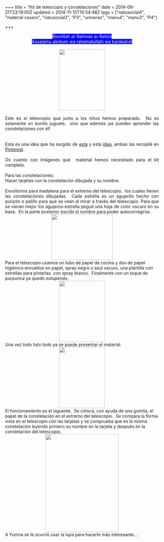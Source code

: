 +++
title = "Kit de telescopio y constelaciones"
date = 2014-06-21T23:19:00Z
updated = 2014-11-15T10:54:48Z
tags = ["natusocial4", "material casero", "natusocial3", "P3", "universo", "manu4", "manu3", "P4"]

+++

<div dir="ltr" style="text-align: left;" trbidi="on"><div style="text-align: center;"><span style="background-color: blue;"><span style="color: #fff2cc;">Bismillah ar Rahman ar Rahim</span></span></div><div style="text-align: center;"><span style="background-color: blue;"><span style="color: #fff2cc;">Assala</span></span><span style="background-color: blue;"><span style="color: #fff2cc;"></span></span><span style="background-color: blue;"><span style="color: #fff2cc;">mu aleikum wa rahamatullahi wa barakatuh</span></span></div><br /><div class="separator" style="clear: both; text-align: center;"><a href="http://lh3.ggpht.com/-lQ9Lc61dB28/U6X2ql07yEI/AAAAAAAAGzY/KoriTmPxnBA/s1600/2014-06-20-17-23-38_deco.jpg" imageanchor="1" style="margin-left: 1em; margin-right: 1em;"> <img border="0" src="http://lh3.ggpht.com/-lQ9Lc61dB28/U6X2ql07yEI/AAAAAAAAGzY/KoriTmPxnBA/s640/2014-06-20-17-23-38_deco.jpg" height="200" width="150" /> </a> </div><br /><div style="text-align: justify;">Este es el telescopio que junto a los niños hemos preparado.&nbsp; No es solamente un bonito juguete,&nbsp; sino que además ¡se pueden aprender las constelaciones con él! </div><div style="text-align: justify;"><br /><a name='more'></a><br /></div><div style="text-align: justify;">Esta es una idea que ha surgido de <a href="http://petitspetitstresors.tumblr.com/post/78093000598/7-amazing-space-crafts" target="_blank">esta</a> y esta <a href="http://kidsactivitiesblog.com/53541/constellation-activity-craft" target="_blank">idea</a>, ambas las recopilé en <a href="http://www.pinterest.com/ummuyumna/la-tierra-y-el-universo/" target="_blank">Pinterest</a>.</div><div style="text-align: justify;"><br /></div><div style="text-align: justify;">Os cuento con imágenes qué&nbsp; material hemos necesitado para el kit completo.</div><div style="text-align: justify;"><br /></div><div style="text-align: justify;">Para las constelaciones:&nbsp; </div><div style="text-align: justify;">Hacer tarjetas con la constelación dibujada y su nombre.&nbsp;</div><div style="text-align: justify;"><br /></div><div style="text-align: justify;">Envoltorios para madalena para el extremo del telescopio,&nbsp; los cuales tienen las constelaciones dibujadas.&nbsp; Cada estrella es un agujerito hecho con punzón o palillo para que se vean al mirar a través del telescopio. Para que se vieran mejor los agujeros-estrella pegué una hoja de color oscuro en su base.&nbsp; En la parte posterior escribí el nombre para poder autocorregirse. </div><div class="separator" style="clear: both; text-align: center;"><a href="http://lh5.ggpht.com/-qq3cbm575yQ/U6X2sNovWiI/AAAAAAAAGzg/Iv3qLFn5Gls/s1600/2014-06-21-21-52-25_deco.jpg" imageanchor="1" style="margin-left: 1em; margin-right: 1em;"> <img border="0" src="http://lh5.ggpht.com/-qq3cbm575yQ/U6X2sNovWiI/AAAAAAAAGzg/Iv3qLFn5Gls/s640/2014-06-21-21-52-25_deco.jpg" height="150" width="200" /></a> </div>Para el telescopio usamos un tubo de papel de cocina y dos de papel higiénico envueltos en papel, spray negro o azul oscuro, una plantilla con estrellas para pintarlas&nbsp; con spray blanco.&nbsp; Finalmente con un toque de purpurina ya quedó estupendo. <br /><div class="separator" style="clear: both; text-align: center;"><a href="http://lh6.ggpht.com/-oELzIv88ghA/U6X3IoGmCbI/AAAAAAAAG0A/tAsIq6UYCoM/s1600/2014-06-21-21-57-53_deco.jpg" imageanchor="1" style="margin-left: 1em; margin-right: 1em;"> <img border="0" src="http://lh6.ggpht.com/-oELzIv88ghA/U6X3IoGmCbI/AAAAAAAAG0A/tAsIq6UYCoM/s640/2014-06-21-21-57-53_deco.jpg" height="200" width="150" /></a> </div>Una vez todo listo todo ya se puede presentar el material: <br /><div class="separator" style="clear: both; text-align: center;"><a href="http://lh5.ggpht.com/-6UzWFOFHN1A/U6X3Hs4FdMI/AAAAAAAAGz4/8S3Z3AP-tIM/s1600/2014-06-21-22-05-17_deco.jpg" imageanchor="1" style="margin-left: 1em; margin-right: 1em;"> <img border="0" src="http://lh5.ggpht.com/-6UzWFOFHN1A/U6X3Hs4FdMI/AAAAAAAAGz4/8S3Z3AP-tIM/s640/2014-06-21-22-05-17_deco.jpg" height="200" width="150" /></a> </div>El funcionamiento es el siguente.&nbsp; Se coloca, con ayuda de una gomita, el papel de la constelación en el extremo del telescopio.&nbsp; Se compara la forma vista en el telescopio con las tarjetas y se comprueba que es la misma constelación leyendo primero su nombre en la tarjeta y después en la constelación del telescopio. <br /><div class="separator" style="clear: both; text-align: center;"><a href="http://lh4.ggpht.com/-dEvdbn2yaYI/U6X2vxgPQvI/AAAAAAAAGzw/DvRJC2yfu_M/s1600/2014-06-21-22-15-21_deco.jpg" imageanchor="1" style="margin-left: 1em; margin-right: 1em;"> <img border="0" src="http://lh4.ggpht.com/-dEvdbn2yaYI/U6X2vxgPQvI/AAAAAAAAGzw/DvRJC2yfu_M/s640/2014-06-21-22-15-21_deco.jpg" height="320" width="240" /> </a> </div>A Yumna se le ocurrió usar la lupa para hacerlo más interesante… </div>
